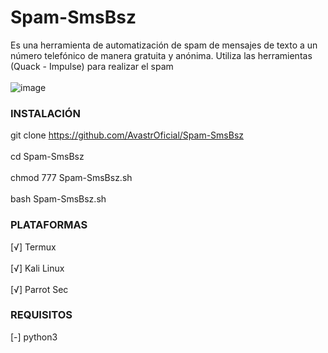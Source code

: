 # Spam-SmsBsz
Es una herramienta de automatización de spam de mensajes de texto a un número telefónico de manera gratuita y anónima. Utiliza las herramientas (Quack - Impulse) para realizar el spam
<br></br>
![image](https://github.com/AvastrOficial/Spam-SmsBsz/assets/91764815/bc2f6d59-c422-4f68-adaa-d8c9f8a93cc7)
### INSTALACIÓN
git clone https://github.com/AvastrOficial/Spam-SmsBsz
<br></br>
cd Spam-SmsBsz
<br></br>
chmod 777 Spam-SmsBsz.sh
<br></br>
bash Spam-SmsBsz.sh
### PLATAFORMAS
[√] Termux
<br></br>
[√] Kali Linux
<br></br>
[√] Parrot Sec
### REQUISITOS
[-] python3
